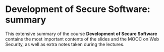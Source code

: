 # Development of Secure Software: summary

This extensive summary of the course **Development of Secure Software** contains the most important contents of the slides and the MOOC on Web Security, as well as extra notes taken during the lectures.